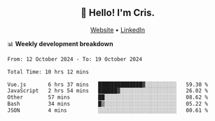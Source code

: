 
<h2 align="center">👋 Hello! I'm Cris.</h2>
<p align="center">
  <a href="https://www.criscunas.dev">Website</a> •
  <a href="https://www.linkedin.com/in/cristophercunas/">LinkedIn</a> 
</p>


📊 **Weekly development breakdown**
<!--START_SECTION:waka-->

```txt
From: 12 October 2024 - To: 19 October 2024

Total Time: 10 hrs 12 mins

Vue.js       6 hrs 37 mins   ██████████████▓░░░░░░░░░░   59.30 %
JavaScript   2 hrs 54 mins   ██████▓░░░░░░░░░░░░░░░░░░   26.02 %
Other        57 mins         ██░░░░░░░░░░░░░░░░░░░░░░░   08.62 %
Bash         34 mins         █▒░░░░░░░░░░░░░░░░░░░░░░░   05.22 %
JSON         4 mins          ░░░░░░░░░░░░░░░░░░░░░░░░░   00.61 %
```

<!--END_SECTION:waka-->
